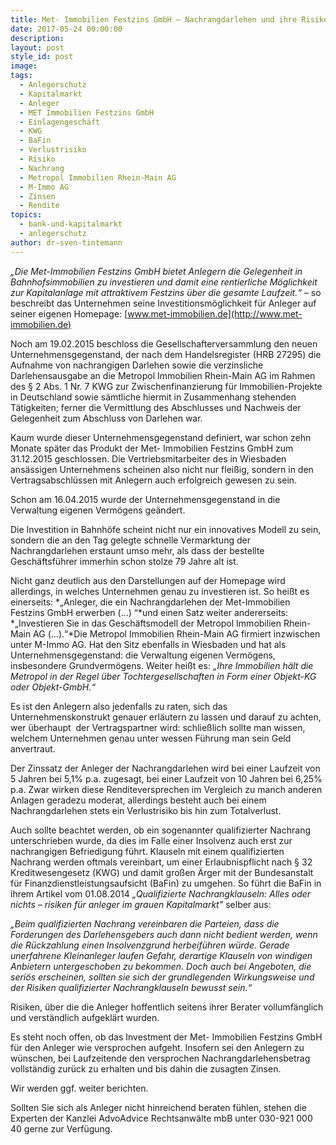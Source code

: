 ```yaml
---
title: Met- Immobilien Festzins GmbH – Nachrangdarlehen und ihre Risiken für Anleger
date: 2017-05-24 00:00:00
description:
layout: post
style_id: post
image:
tags:
  - Anlegerschutz
  - Kapitalmarkt
  - Anleger
  - MET Immobilien Festzins GmbH
  - Einlagengeschäft
  - KWG
  - BaFin
  - Verlustrisiko
  - Risiko
  - Nachrang
  - Metropol Immobilien Rhein-Main AG
  - M-Immo AG
  - Zinsen
  - Rendite
topics:
  - bank-und-kapitalmarkt
  - anlegerschutz
author: dr-sven-tintemann
---
```



*„Die Met-Immobilien Festzins GmbH bietet Anlegern die Gelegenheit in Bahnhofsimmobilien zu investieren und damit eine rentierliche Möglichkeit zur Kapitalanlage mit attraktivem Festzins über die gesamte Laufzeit.“* – so beschreibt das Unternehmen seine Investitionsmöglichkeit für Anleger auf seiner eigenen Homepage: [www.met-immobilien.de](http://www.met-immobilien.de)

Noch am 19.02.2015 beschloss die Gesellschafterversammlung den neuen Unternehmensgegenstand, der nach dem Handelsregister (HRB 27295) die Aufnahme von nachrangigen Darlehen sowie die verzinsliche Darlehensausgabe an die Metropol Immobilien Rhein-Main AG im Rahmen des § 2 Abs. 1 Nr. 7 KWG zur Zwischenfinanzierung für Immobilien-Projekte in Deutschland sowie sämtliche hiermit in Zusammenhang stehenden Tätigkeiten; ferner die Vermittlung des Abschlusses und Nachweis der Gelegenheit zum Abschluss von Darlehen war.

Kaum wurde dieser Unternehmensgegenstand definiert, war schon zehn Monate später das Produkt der Met- Immobilien Festzins GmbH zum 31.12.2015 geschlossen. Die Vertriebsmitarbeiter des in Wiesbaden ansässigen Unternehmens scheinen also nicht nur fleißig, sondern in den Vertragsabschlüssen mit Anlegern auch erfolgreich gewesen zu sein.

Schon am 16.04.2015 wurde der Unternehmensgegenstand in die Verwaltung eigenen Vermögens geändert.

Die Investition in Bahnhöfe scheint nicht nur ein innovatives Modell zu sein, sondern die an den Tag gelegte schnelle Vermarktung der Nachrangdarlehen erstaunt umso mehr, als dass der bestellte Geschäftsführer immerhin schon stolze 79 Jahre alt ist.

Nicht ganz deutlich aus den Darstellungen auf der Homepage wird allerdings, in welches Unternehmen genau zu investieren ist. So heißt es einerseits: *„Anleger, die ein Nachrangdarlehen der Met-Immobilien Festzins GmbH erwerben (…) “*und einen Satz weiter andererseits: *„Investieren Sie in das Geschäftsmodell der Metropol Immobilien Rhein-Main AG (…).“*Die Metropol Immobilien Rhein-Main AG firmiert inzwischen unter M-Immo AG. Hat den Sitz ebenfalls in Wiesbaden und hat als Unternehmensgegenstand: die Verwaltung eigenen Vermögens, insbesondere Grundvermögens. Weiter heißt es: *„Ihre Immobilien hält die Metropol in der Regel über Tochtergesellschaften in Form einer Objekt-KG oder Objekt-GmbH.“*

Es ist den Anlegern also jedenfalls zu raten, sich das Unternehmenskonstrukt genauer erläutern zu lassen und darauf zu achten, wer überhaupt  der Vertragspartner wird: schließlich sollte man wissen, welchem Unternehmen genau unter wessen Führung man sein Geld anvertraut.

Der Zinssatz der Anleger der Nachrangdarlehen wird bei einer Laufzeit von 5 Jahren bei 5,1% p.a. zugesagt, bei einer Laufzeit von 10 Jahren bei 6,25% p.a. Zwar wirken diese Renditeversprechen im Vergleich zu manch anderen Anlagen geradezu moderat, allerdings besteht auch bei einem Nachrangdarlehen stets ein Verlustrisiko bis hin zum Totalverlust.

Auch sollte beachtet werden, ob ein sogenannter qualifizierter Nachrang unterschrieben wurde, da dies im Falle einer Insolvenz auch erst zur nachrangigen Befriedigung führt. Klauseln mit einem qualifizierten Nachrang werden oftmals vereinbart, um einer Erlaubnispflicht nach § 32 Kreditwesengesetz (KWG) und damit großen Ärger mit der Bundesanstalt für Finanzdienstleistungsaufsicht (BaFin) zu umgehen. So führt die BaFin in ihrem Artikel vom 01.08.2014 *„Qualifizierte Nachrangklauseln: Alles oder nichts – risiken für anleger im grauen Kapitalmarkt"* selber aus:

*„Beim qualifizierten Nachrang vereinbaren die Parteien, dass die Forderungen des Darlehensgebers auch dann nicht bedient werden, wenn die Rückzahlung einen Insolvenzgrund herbeiführen würde. Gerade unerfahrene Kleinanleger laufen Gefahr, derartige Klauseln von windigen Anbietern untergeschoben zu bekommen. Doch auch bei Angeboten, die seriös erscheinen, sollten sie sich der grundlegenden Wirkungsweise und der Risiken qualifizierter Nachrangklauseln bewusst sein.“*

Risiken, über die die Anleger hoffentlich seitens ihrer Berater vollumfänglich und verständlich aufgeklärt wurden.

Es steht noch offen, ob das Investment der Met- Immobilien Festzins GmbH für den Anleger wie versprochen aufgeht. Insofern sei den Anlegern zu wünschen, bei Laufzeitende den versprochen Nachrangdarlehensbetrag vollständig zurück zu erhalten und bis dahin die zusagten Zinsen.

Wir werden ggf. weiter berichten.

Sollten Sie sich als Anleger nicht hinreichend beraten fühlen, stehen die Experten der Kanzlei AdvoAdvice Rechtsanwälte mbB unter 030-921 000 40 gerne zur Verfügung.